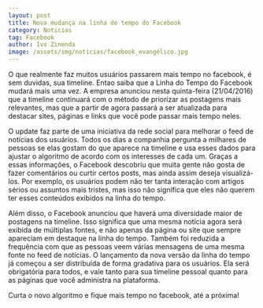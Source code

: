 ```yaml
---
layout: post
title: Nova mudança na linha de tempo do Facebook
category: Noticias
tag: Facebook
author: Ivo Zinenda
image: /assets/img/noticias/facebook_evangélico.jpg
---
```


O que realmente faz muitos usuários passarem mais tempo no facebook, é sem duvidas, sua timeline.
Entao saiba que a Linha do Tempo do Facebook mudará mais uma vez. 
A empresa anunciou nesta quinta-feira (21/04/2016) que a timeline continuará com o método de priorizar as postagens mais relevantes, mas que a partir de agora passará a ser atualizada para destacar sites, páginas e links que você pode passar mais tempo neles.

O update faz parte de uma iniciativa da rede social para melhorar o feed de notícias dos usuários. 
Todos os dias a companhia pergunta a milhares de pessoas se elas gostam do que aparece na timeline e usa esses dados para ajustar o algoritmo de acordo com os interesses de cada um. 
Graças a essas informações, o Facebook descobriu que muita gente não gosta de fazer comentários ou curtir certos posts, mas ainda assim deseja visualizá-los. 
Por exemplo, os usuários podem não ter tanta interação com artigos sérios ou assuntos mais tristes, mas isso não significa que eles não querem ter esses conteúdos exibidos na linha do tempo.

Além disso, o Facebook anunciou que haverá uma diversidade maior de postagens na timeline. 
Isso significa que uma mesma notícia agora será exibida de múltiplas fontes, e não apenas da página ou site que sempre apareciam em destaque na linha do tempo. 
Também foi reduzida a frequência com que as pessoas veem várias mensagens de uma mesma fonte no feed de notícias. O lançamento da nova versão da linha do tempo já começou a ser distribuída de forma gradativa para os usuários. Ela será obrigatória para todos, e vale tanto para sua timeline pessoal quanto para as páginas que você administra na plataforma.

Curta o novo algoritmo e fique mais tempo no facebook, até a próxima!
